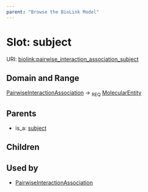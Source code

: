 ```yaml
---
parent: "Browse the BioLink Model"
---
```



# Slot: subject




URI: [biolink:pairwise_interaction_association_subject](https://w3id.org/biolink/vocab/pairwise_interaction_association_subject)

## Domain and Range

[PairwiseInteractionAssociation](PairwiseInteractionAssociation.md) ->  <sub>REQ</sub> [MolecularEntity](MolecularEntity.md)

## Parents

 *  is_a: [subject](subject.md)

## Children


## Used by

 * [PairwiseInteractionAssociation](PairwiseInteractionAssociation.md)

